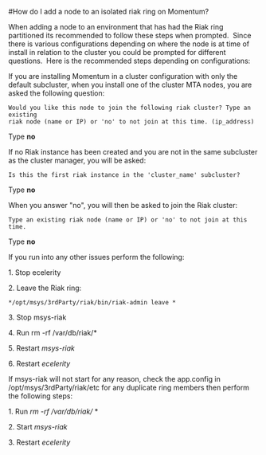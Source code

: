 #How do I add a node to an isolated riak ring on Momentum?

When adding a node to an environment that has had the Riak ring partitioned its recommended to follow these steps when prompted.  Since there is various configurations depending on where the node is at time of install in relation to the cluster you could be prompted for different questions.  Here is the recommended steps depending on configurations:

If you are installing Momentum in a cluster configuration with only the default subcluster, when you install one of the cluster MTA nodes, you are asked the following question:

```
Would you like this node to join the following riak cluster? Type an existing 
riak node (name or IP) or 'no' to not join at this time. (ip_address)
```

Type **no**

If no Riak instance has been created and you are not in the same subcluster as the cluster manager, you will be asked:

```
Is this the first riak instance in the 'cluster_name' subcluster?
```

Type **no**

When you answer "no", you will then be asked to join the Riak cluster:

```
Type an existing riak node (name or IP) or 'no' to not join at this time.
```
Type **no**

If you run into any other issues perform the following:

1\. Stop ecelerity

2\. Leave the Riak ring:
 
    */opt/msys/3rdParty/riak/bin/riak-admin leave *
    
3\. Stop msys-riak

4\. Run rm -rf /var/db/riak/* 

5\. Restart *msys-riak*

6\. Restart *ecelerity*

If msys-riak will not start for any reason, check the app.config in /opt/msys/3rdParty/riak/etc for any duplicate ring members then perform the following steps:

1\. Run *rm -rf /var/db/riak/* *

2\. Start *msys-riak*
    
3\. Restart *ecelerity*